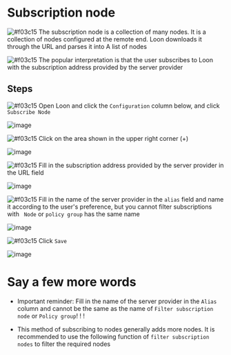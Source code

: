 # Subscription node

![#f03c15](https://placehold.it/15/f03c15/000000?text=+) The subscription node is a collection of many nodes. It is a collection of nodes configured at the remote end. Loon downloads it through the URL and parses it into A list of nodes

![#f03c15](https://placehold.it/15/f03c15/000000?text=+) The popular interpretation is that the user subscribes to Loon with the subscription address provided by the server provider

## Steps

![#f03c15](https://placehold.it/15/f03c15/000000?text=+) Open Loon and click the `Configuration` column below, and click `Subscribe Node`

![image](https://raw.githubusercontent.com/TiyNa/LoonManualimg/main/Plus/Remote_Proxy_1.jpg)

![#f03c15](https://placehold.it/15/f03c15/000000?text=+) Click on the area shown in the upper right corner (+)

![image](https://raw.githubusercontent.com/TiyNa/LoonManualimg/main/Plus/Remote_Proxy_2.jpg)

![#f03c15](https://placehold.it/15/f03c15/000000?text=+) Fill in the subscription address provided by the server provider in the URL field

![image](https://raw.githubusercontent.com/TiyNa/LoonManualimg/main/Plus/Remote_Proxy_3.jpg)

![#f03c15](https://placehold.it/15/f03c15/000000?text=+) Fill in the name of the server provider in the `alias` field and name it according to the user's preference, but you cannot filter subscriptions with ` Node` or `policy group` has the same name

![image](https://raw.githubusercontent.com/TiyNa/LoonManualimg/main/Plus/Remote_Proxy_4.jpg)

![#f03c15](https://placehold.it/15/f03c15/000000?text=+) Click `Save`

![image](https://raw.githubusercontent.com/TiyNa/LoonManualimg/main/Plus/Remote_Proxy_5.jpg)

# Say a few more words

- Important reminder: Fill in the name of the server provider in the `Alias` column and cannot be the same as the name of `Filter subscription node` or `Policy group`! ! !

- This method of subscribing to nodes generally adds more nodes. It is recommended to use the following function of `filter subscription nodes` to filter the required nodes